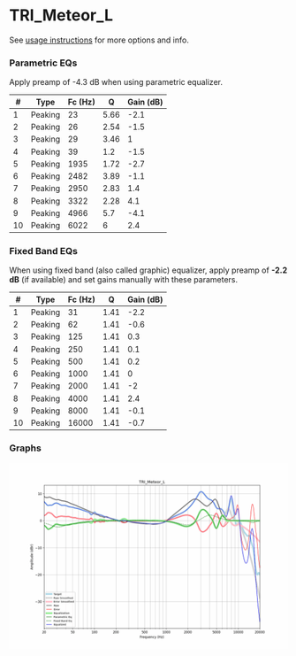 # TRI_Meteor_L
See [usage instructions](https://github.com/jaakkopasanen/AutoEq#usage) for more options and info.

### Parametric EQs
Apply preamp of -4.3 dB when using parametric equalizer.

|   # | Type    |   Fc (Hz) |    Q |   Gain (dB) |
|-----|---------|-----------|------|-------------|
|   1 | Peaking |        23 | 5.66 |        -2.1 |
|   2 | Peaking |        26 | 2.54 |        -1.5 |
|   3 | Peaking |        29 | 3.46 |         1   |
|   4 | Peaking |        39 | 1.2  |        -1.5 |
|   5 | Peaking |      1935 | 1.72 |        -2.7 |
|   6 | Peaking |      2482 | 3.89 |        -1.1 |
|   7 | Peaking |      2950 | 2.83 |         1.4 |
|   8 | Peaking |      3322 | 2.28 |         4.1 |
|   9 | Peaking |      4966 | 5.7  |        -4.1 |
|  10 | Peaking |      6022 | 6    |         2.4 |

### Fixed Band EQs
When using fixed band (also called graphic) equalizer, apply preamp of **-2.2 dB** (if available) and set gains manually with these parameters.

|   # | Type    |   Fc (Hz) |    Q |   Gain (dB) |
|-----|---------|-----------|------|-------------|
|   1 | Peaking |        31 | 1.41 |        -2.2 |
|   2 | Peaking |        62 | 1.41 |        -0.6 |
|   3 | Peaking |       125 | 1.41 |         0.3 |
|   4 | Peaking |       250 | 1.41 |         0.1 |
|   5 | Peaking |       500 | 1.41 |         0.2 |
|   6 | Peaking |      1000 | 1.41 |         0   |
|   7 | Peaking |      2000 | 1.41 |        -2   |
|   8 | Peaking |      4000 | 1.41 |         2.4 |
|   9 | Peaking |      8000 | 1.41 |        -0.1 |
|  10 | Peaking |     16000 | 1.41 |        -0.7 |

### Graphs
![](./TRI_Meteor_L.png)
